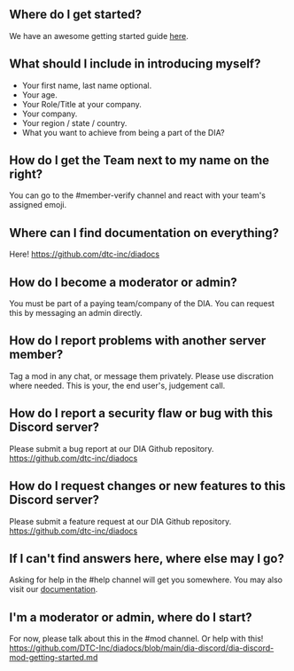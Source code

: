 ## Where do I get started?
We have an awesome getting started guide [here](https://github.com/DTC-Inc/diadocs/blob/main/dia-discord/dia-discord-how-to-get-started.md). 

## What should I include in introducing myself?
- Your first name, last name optional.
- Your age.
- Your Role/Title at your company.
- Your company.
- Your region / state / country.
- What you want to achieve from being a part of the DIA?

## How do I get the Team <Company-Name> next to my name on the right?
You can go to the #member-verify channel and react with your team's assigned emoji.
  
## Where can I find documentation on everything?
 Here! https://github.com/dtc-inc/diadocs

## How do I become a moderator or admin?
 You must be part of a paying team/company of the DIA. You can request this by messaging an admin directly. 

## How do I report problems with another server member?
Tag a mod in any chat, or message them privately. Please use discration where needed. This is your, the end user's, judgement call.
  
## How do I report a security flaw or bug with this Discord server?
 Please submit a bug report at our DIA Github repository. https://github.com/dtc-inc/diadocs
  
## How do I request changes or new features to this Discord server?
  Please submit a feature request at our DIA Github repository. https://github.com/dtc-inc/diadocs
  
## If I can't find answers here, where else may I go?
 Asking for help in the #help channel will get you somewhere. You may also visit our [documentation](https://github.com/DTC-Inc/diadocs/tree/main/dia-discord).

## I'm a moderator or admin, where do I start? 
  For now, please talk about this in the #mod channel. Or help with this! https://github.com/DTC-Inc/diadocs/blob/main/dia-discord/dia-discord-mod-getting-started.md
